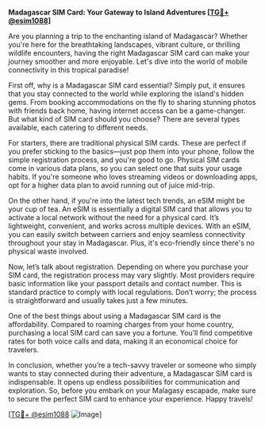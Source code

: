 **Madagascar SIM Card: Your Gateway to Island Adventures [[TG💪+ @esim1088](https://t.me/s/esim1088)]**

Are you planning a trip to the enchanting island of Madagascar? Whether you're here for the breathtaking landscapes, vibrant culture, or thrilling wildlife encounters, having the right Madagascar SIM card can make your journey smoother and more enjoyable. Let's dive into the world of mobile connectivity in this tropical paradise!

First off, why is a Madagascar SIM card essential? Simply put, it ensures that you stay connected to the world while exploring the island's hidden gems. From booking accommodations on the fly to sharing stunning photos with friends back home, having internet access can be a game-changer. But what kind of SIM card should you choose? There are several types available, each catering to different needs.

For starters, there are traditional physical SIM cards. These are perfect if you prefer sticking to the basics—just pop them into your phone, follow the simple registration process, and you're good to go. Physical SIM cards come in various data plans, so you can select one that suits your usage habits. If you're someone who loves streaming videos or downloading apps, opt for a higher data plan to avoid running out of juice mid-trip.

On the other hand, if you're into the latest tech trends, an eSIM might be your cup of tea. An eSIM is essentially a digital SIM card that allows you to activate a local network without the need for a physical card. It’s lightweight, convenient, and works across multiple devices. With an eSIM, you can easily switch between carriers and enjoy seamless connectivity throughout your stay in Madagascar. Plus, it's eco-friendly since there's no physical waste involved.

Now, let’s talk about registration. Depending on where you purchase your SIM card, the registration process may vary slightly. Most providers require basic information like your passport details and contact number. This is standard practice to comply with local regulations. Don’t worry; the process is straightforward and usually takes just a few minutes.

One of the best things about using a Madagascar SIM card is the affordability. Compared to roaming charges from your home country, purchasing a local SIM card can save you a fortune. You’ll find competitive rates for both voice calls and data, making it an economical choice for travelers.

In conclusion, whether you’re a tech-savvy traveler or someone who simply wants to stay connected during their adventure, a Madagascar SIM card is indispensable. It opens up endless possibilities for communication and exploration. So, before you embark on your Malagasy escapade, make sure to secure the perfect SIM card to enhance your experience. Happy travels! 

[[TG💪+ @esim1088](https://t.me/s/esim1088) ![Image](https://i.postimg.cc/Y0z9fWf4/image.png)]